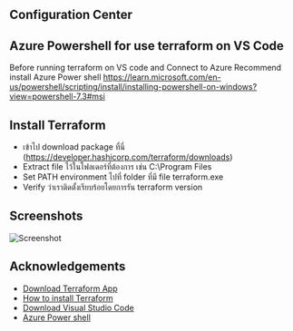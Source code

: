 ## Configuration Center
## Azure Powershell for use terraform on VS Code 
Before running terraform on VS code and Connect to Azure 
Recommend install   Azure Power shell  https://learn.microsoft.com/en-us/powershell/scripting/install/installing-powershell-on-windows?view=powershell-7.3#msi

## Install Terraform 
 - เข้าไป download package ที่นี่ (https://developer.hashicorp.com/terraform/downloads)
 - Extract file ไว้ในโฟลเดอร์ที่ต้องการ เช่น C:\Program Files
 - Set PATH environment ไปที่ folder ที่มี file terraform.exe
 - Verify ว่าเราติดตั้งเรียบร้อยโดยการรัน terraform version
## Screenshots
![Screenshot](https://miro.medium.com/v2/resize:fit:640/format:webp/1*QDz_gfYoyYmFKMMenBh-hw.png)

## Acknowledgements

 - [Download Terraform App](https://developer.hashicorp.com/terraform/downloads)
 - [How to install Terraform](https://developer.hashicorp.com/terraform/tutorials/azure-get-started/install-cli)
 - [Download Visual Studio Code](https://code.visualstudio.com/download)
 - [Azure Power shell](https://learn.microsoft.com/en-us/powershell/scripting/install/installing-powershell-on-windows?view=powershell-7.3#msi)
